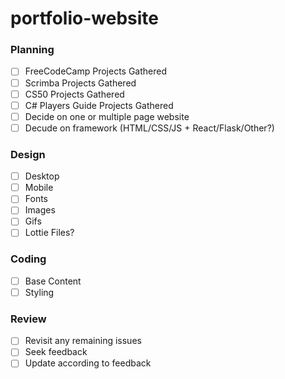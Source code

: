 # portfolio-website

### Planning
- [ ] FreeCodeCamp Projects Gathered
- [ ] Scrimba Projects Gathered
- [ ] CS50 Projects Gathered
- [ ] C# Players Guide Projects Gathered
- [ ] Decide on one or multiple page website
- [ ] Decude on framework (HTML/CSS/JS + React/Flask/Other?)

### Design
- [ ] Desktop
- [ ] Mobile
- [ ] Fonts
- [ ] Images
- [ ] Gifs
- [ ] Lottie Files?

### Coding
- [ ] Base Content
- [ ] Styling

### Review
- [ ] Revisit any remaining issues
- [ ] Seek feedback
- [ ] Update according to feedback